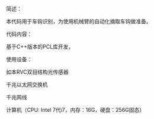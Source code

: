 简述：

本代码用于车钩识别，为使用机械臂的自动化摘取车钩做准备。

代码内容：

基于C++版本的PCL库开发，

使用设备：

如本RVC双目结构光传感器

千兆以太网交换机

千兆网线

计算机（CPU: Intel 7代i7，内存：16G，硬盘：256G固态）